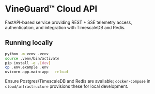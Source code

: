 # VineGuard™ Cloud API

FastAPI-based service providing REST + SSE telemetry access, authentication, and
integration with TimescaleDB and Redis.

## Running locally

```bash
python -m venv .venv
source .venv/bin/activate
pip install -e .[dev]
cp .env.example .env
uvicorn app.main:app --reload
```

Ensure Postgres/TimescaleDB and Redis are available; `docker-compose` in
`cloud/infrastructure` provisions these for local development.
